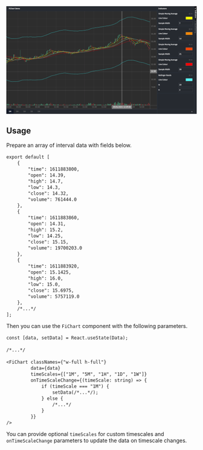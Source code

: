 <img src="docs/screenshot-01.png" alt="logo"/>

</div>

## Usage

Prepare an array of interval data with fields below.

```tsx
export default [
    {
        "time": 1611883800,
        "open": 14.39,
        "high": 14.7,
        "low": 14.3,
        "close": 14.32,
        "volume": 761444.0
    },
    {
        "time": 1611883860,
        "open": 14.31,
        "high": 15.2,
        "low": 14.25,
        "close": 15.15,
        "volume": 19700203.0
    },
    {
        "time": 1611883920,
        "open": 15.1425,
        "high": 16.0,
        "low": 15.0,
        "close": 15.6975,
        "volume": 5757119.0
    },
    /*...*/
];
```

Then you can use the `FiChart` component with the following parameters.

```tsx
const [data, setData] = React.useState(Data);

/*...*/

<FiChart classNames={"w-full h-full"}
         data={data}
         timeScales={["1M", "5M", "1H", "1D", "1W"]}
         onTimeScaleChange={(timeScale: string) => {
             if (timeScale === "1M") {
                 setData(/*...*/);
             } else {
                 /*...*/
             }
         }}
/>
```

You can provide optional `timeScales` for custom
timescales and `onTimeScaleChange` parameters to update the data on timescale changes.
